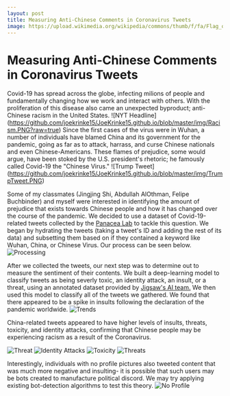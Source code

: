 ```yaml
---
layout: post
title: Measuring Anti-Chinese Comments in Coronavirus Tweets
image: https://upload.wikimedia.org/wikipedia/commons/thumb/f/fa/Flag_of_the_People%27s_Republic_of_China.svg/1200px-Flag_of_the_People%27s_Republic_of_China.svg.png
---
```

# Measuring Anti-Chinese Comments in Coronavirus Tweets

Covid-19 has spread across the globe, infecting milions of people and fundamentally changing how we work and interact with others. With the proliferation of this disease also came an unexpected byproduct; anti-Chinese racism in the United States.
![NYT Headline] (https://github.com/joekrinke15/JoeKrinke15.github.io/blob/master/img/Racism.PNG?raw=true)
Since the first cases of the virus were in Wuhan, a number of individuals have blamed China and its government for the pandemic, going as far as to attack, harrass, and curse Chinese nationals and even Chinese-Americans. These flames of prejudice, some would argue, have been stoked by the U.S. president's rhetoric; he famously called Covid-19 the "Chinese Virus."
![Trump Tweet] (https://github.com/joekrinke15/JoeKrinke15.github.io/blob/master/img/TrumpTweet.PNG)

Some of my classmates (Jingjing Shi, Abdullah AlOthman, Felipe Buchbinder) and myself were interested in identifying the amount of prejudice that exists towards Chinese people and how it has changed over the course of the pandemic. We decided to use a dataset of Covid-19-related tweets collected by the [Panacea Lab](http://www.panacealab.org/covid19/) to tackle this question. We began by hydrating the tweets (taking a tweet's ID and adding the rest of its data) and subsetting them based on if they contained a keyword like Wuhan, China, or Chinese Virus. Our process can be seen below. ![Processing](https://github.com/joekrinke15/JoeKrinke15.github.io/blob/master/img/Processing.PNG)

After we collected the tweets, our next step was to determine out to measure the sentiment of their contents. We built a deep-learning model to classify tweets as being severly toxic, an identity attack, an insult, or a threat, using an annotated dataset provided by [Jigsaw's AI team.](https://www.kaggle.com/c/jigsaw-unintended-bias-in-toxicity-classification/data) We then used this model to classify all of the tweets we gathered. We found that there appeared to be a spike in insults following the declaration of the pandemic worldwide.
![Trends](https://github.com/joekrinke15/JoeKrinke15.github.io/blob/master/img/Overall%20Time%20.png?raw=true)

China-related tweets appeared to have higher levels of insults, threats, toxicity, and identity attacks, confirming that Chinese people may be experiencing racism as a result of the Coronavirus. 

![Threat](https://github.com/joekrinke15/JoeKrinke15.github.io/blob/master/img/Threat.png?raw=true) ![Identity Attacks](https://github.com/joekrinke15/JoeKrinke15.github.io/blob/master/img/identity%20attack.png?raw=true)
![Toxicity](https://github.com/joekrinke15/JoeKrinke15.github.io/blob/master/img/Tweet%20Toxicity%20(2).png) ![Threats](https://github.com/joekrinke15/JoeKrinke15.github.io/blob/master/img/Threat.png?raw=true)

Interestingly, individuals with no profile pictures also tweeted content that was much more negative and insulting- it is possible that such users may be bots created to manufacture political discord. We may try applying existing bot-detection algorithms to test this theory. 
![No Profile](https://github.com/joekrinke15/JoeKrinke15.github.io/blob/master/img/China%20Profile%20TF.png?raw=true)
